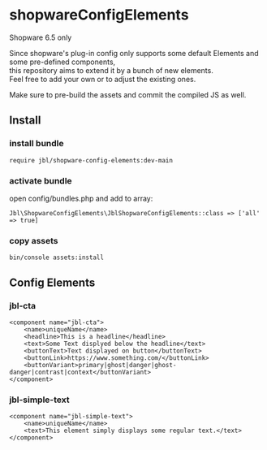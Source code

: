 # shopwareConfigElements

Shopware 6.5 only

Since shopware's plug-in config only supports some default Elements and some pre-defined components,  
this repository aims to extend it by a bunch of new elements.  
Feel free to add your own or to adjust the existing ones.

Make sure to pre-build the assets and commit the compiled JS as well.

## Install

### install bundle
```require jbl/shopware-config-elements:dev-main```

### activate bundle
open config/bundles.php and add to array:

```Jbl\ShopwareConfigElements\JblShopwareConfigElements::class => ['all' => true]```

### copy assets
```bin/console assets:install```

## Config Elements

### jbl-cta
```
<component name="jbl-cta">
    <name>uniqueName</name>
    <headline>This is a headline</headline>
    <text>Some Text displyed below the headline</text>
    <buttonText>Text displayed on button</buttonText>
    <buttonLink>https://www.something.com/</buttonLink>
    <buttonVariant>primary|ghost|danger|ghost-danger|contrast|context</buttonVariant>
</component>
```


### jbl-simple-text
```
<component name="jbl-simple-text">
    <name>uniqueName</name>
    <text>This element simply displays some regular text.</text>
</component>
```